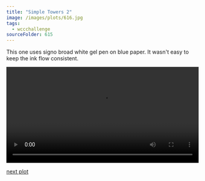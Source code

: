 ```yaml
---
title: "Simple Towers 2"
image: /images/plots/616.jpg
tags:
  - wccchallenge
sourceFolder: 615
---
```


This one uses signo broad white gel pen on blue paper. It wasn't easy to keep the ink flow consistent.

<video loop autoPlay controls src="/images/plots/616-live.mp4" width="100%"></video>

[next plot](617)
